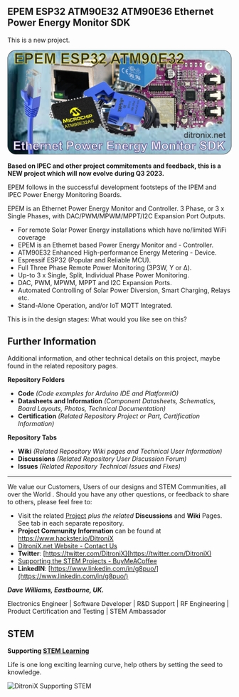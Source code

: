 ## EPEM ESP32 ATM90E32 ATM90E36 Ethernet Power Energy Monitor SDK

This is a new project.

![enter image description here](https://github.com/DitroniX/EPEM-Ethernet-Power-Energy-Monitor/blob/main/Datasheets%20and%20Information/EPEM%20-%20Ethernet%20Power%20Energy%20Monitor%20%28Placeholder%29.jpg?raw=true)

**Based on IPEC and other project commitements and feedback, this is a NEW project which will now evolve during Q3 2023.**

EPEM follows in the successful development footsteps of the IPEM and IPEC Power Energy Monitoring Boards.

EPEM is an Ethernet Power Energy Monitor and Controller. 3 Phase, or 3 x Single Phases, with DAC/PWM/MPWM/MPPT/I2C Expansion Port Outputs.

 - For remote Solar Power Energy installations which have no/limited WiFi coverage
 - EPEM is an Ethernet based Power Energy Monitor and  - Controller.
 - ATM90E32 Enhanced High-performance Energy Metering  - Device.
 - Espressif ESP32 (Popular and Reliable MCU).
 - Full Three Phase Remote Power Monitoring (3P3W, Y or Δ).
 - Up-to 3 x Single, Split, Individual Phase Power Monitoring.
 - DAC, PWM, MPWM, MPPT and I2C Expansion Ports.
 - Automated Controlling of Solar Power Diversion, Smart Charging, Relays etc.
 - Stand-Alone Operation, and/or IoT MQTT Integrated.

This is in the design stages:  What would you like see on this?


## **Further Information**

Additional information, and other technical details on this project, maybe found in the related repository pages.

**Repository Folders**

 - **Code** *(Code examples for Arduino  IDE and PlatformIO)*
 -  **Datasheets and Information** *(Component Datasheets, Schematics, Board Layouts, Photos, Technical Documentation)*
 - **Certification** *(Related Repository Project or Part, Certification Information)*

**Repository Tabs**

 - **Wiki** *(Related Repository Wiki pages and Technical User Information)*
 - **Discussions** *(Related Repository User Discussion Forum)*
 - **Issues** *(Related Repository Technical Issues and Fixes)*

***

We value our Customers, Users of our designs and STEM Communities, all over the World . Should you have any other questions, or feedback to share to others, please feel free to:

* Visit the related [Project](https://github.com/DitroniX?tab=repositories) *plus the related* **Discussions** and **Wiki** Pages.  See tab in each separate repository.
* **Project Community Information** can be found at https://www.hackster.io/DitroniX
* [DitroniX.net Website - Contact Us](https://ditronix.net/contact/)
* **Twitter**: [https://twitter.com/DitroniX](https://twitter.com/DitroniX)
* [Supporting the STEM Projects - BuyMeACoffee](https://www.buymeacoffee.com/DitroniX)
*  **LinkedIN**: [https://www.linkedin.com/in/g8puo/](https://www.linkedin.com/in/g8puo/)

***Dave Williams, Eastbourne, UK.***

Electronics Engineer | Software Developer | R&D Support | RF Engineering | Product Certification and Testing | STEM Ambassador

## STEM

**Supporting [STEM Learning](https://www.stem.org.uk/)**

Life is one long exciting learning curve, help others by setting the seed to knowledge.

![DitroniX Supporting STEM](https://hackster.imgix.net/uploads/attachments/1606838/stem_ambassador_-_100_volunteer_badge_edxfxlrfbc1_bjdqharfoe1_xbqi2KUcri.png?auto=compress%2Cformat&w=540&fit=max)
